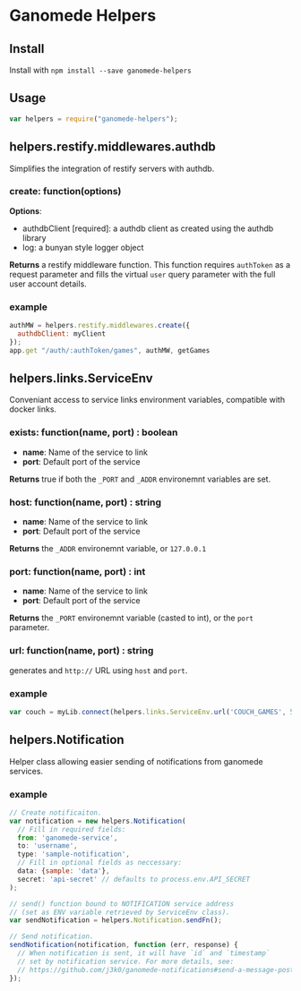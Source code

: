 # Ganomede Helpers

## Install

Install with `npm install --save ganomede-helpers`

## Usage

```js
var helpers = require("ganomede-helpers");
```

## helpers.restify.middlewares.authdb

Simplifies the integration of restify servers with authdb.

### create: function(options)

**Options**:

 * authdbClient [required]: a authdb client as created using the authdb library
 * log: a bunyan style logger object

**Returns** a restify middleware function. This function requires `authToken` as a request parameter and fills the virtual `user` query parameter with the full user account details.

### example
```js
authMW = helpers.restify.middlewares.create({
  authdbClient: myClient
});
app.get "/auth/:authToken/games", authMW, getGames
```

## helpers.links.ServiceEnv

Conveniant access to service links environment variables, compatible with docker links.

### exists: function(name, port) : boolean

 * **name**: Name of the service to link
 * **port**: Default port of the service

**Returns** true if both the `_PORT` and `_ADDR` environemnt variables are set.

### host: function(name, port) : string

 * **name**: Name of the service to link
 * **port**: Default port of the service

**Returns** the `_ADDR` environemnt variable, or `127.0.0.1`

### port: function(name, port) : int

 * **name**: Name of the service to link
 * **port**: Default port of the service

**Returns** the `_PORT` environemnt variable (casted to int), or the `port` parameter.

### url: function(name, port) : string

generates and `http://` URL using `host` and `port`.

### example
```js
var couch = myLib.connect(helpers.links.ServiceEnv.url('COUCH_GAMES', 5984))
```

## helpers.Notification

Helper class allowing easier sending of notifications from ganomede services.

### example
```js
// Create notificaiton.
var notification = new helpers.Notification(
  // Fill in required fields:
  from: 'ganomede-service',
  to: 'username',
  type: 'sample-notification',
  // Fill in optional fields as neccessary:
  data: {sample: 'data'},
  secret: 'api-secret' // defaults to process.env.API_SECRET
);

// send() function bound to NOTIFICATION service address
// (set as ENV variable retrieved by ServiceEnv class).
var sendNotification = helpers.Notification.sendFn();

// Send notification.
sendNotification(notification, function (err, response) {
  // When notification is sent, it will have `id` and `timestamp`
  // set by notification service. For more details, see:
  // https://github.com/j3k0/ganomede-notifications#send-a-message-post.
});
```
